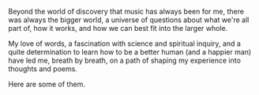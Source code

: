 Beyond the world of discovery that music has always been for me, there was always the bigger world, a universe of questions about what we're all part of, how it works, and how we can best fit into the larger whole. 

My love of words, a fascination with science and spiritual inquiry, and a quite determination to learn how to be a better human (and a happier man) have led me, breath by breath, on a path of shaping my experience into thoughts and poems.

Here are some of them.
